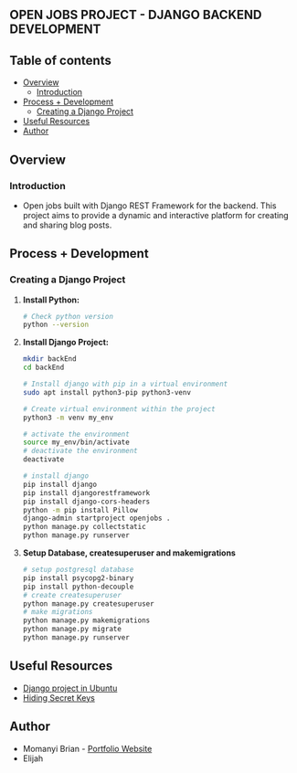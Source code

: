 ## OPEN JOBS PROJECT - DJANGO BACKEND DEVELOPMENT

## Table of contents

- [Overview](#overview)
    - [Introduction](#introduction)
- [Process + Development](#process-+-development)
    - [Creating a Django Project](#creating-a-django-project)
- [Useful Resources](#useful-resources)
- [Author](#author)

## Overview

### Introduction
- Open jobs built with Django REST Framework for the backend. This project aims to provide a dynamic and interactive platform for creating and sharing blog posts.

## Process + Development

### Creating a Django Project

1. **Install Python:**

    ```bash
    # Check python version
    python --version
    ```

2. **Install Django Project:**

    ```bash
    mkdir backEnd
    cd backEnd

    # Install django with pip in a virtual environment
    sudo apt install python3-pip python3-venv

    # Create virtual environment within the project
    python3 -m venv my_env

    # activate the environment
    source my_env/bin/activate
    # deactivate the environment
    deactivate

    # install django
    pip install django
    pip install djangorestframework
    pip install django-cors-headers
    python -m pip install Pillow
    django-admin startproject openjobs .
    python manage.py collectstatic
    python manage.py runserver
    ```

3. **Setup Database, createsuperuser and makemigrations**
    ```bash
    # setup postgresql database
    pip install psycopg2-binary
    pip install python-decouple
    # create createsuperuser
    python manage.py createsuperuser
    # make migrations
    python manage.py makemigrations
    python manage.py migrate
    python manage.py runserver
    ```

## Useful Resources
- [Django project in Ubuntu](https://www.youtube.com/watch?v=BSRN0hC96L8)
- [Hiding Secret Keys](https://medium.com/@natmakesthings/hiding-secret-key-in-django-deployment-on-heroku-59b9640819a)

## Author

- Momanyi Brian - [Portfolio Website](https://momanyi-brian-portfolio.vercel.app)
- Elijah